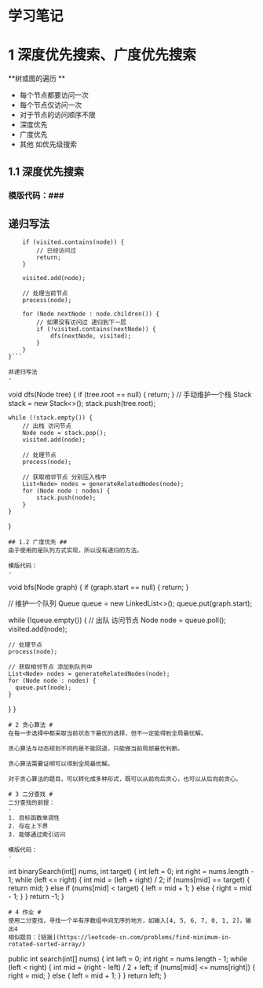 # 学习笔记 #
# 1 深度优先搜索、广度优先搜索 #
**树或图的遍历   **  
- 每个节点都要访问一次  
- 每个节点仅访问一次  
- 对于节点的访问顺序不限  
- 深度优先  
- 广度优先  
- 其他 如优先级搜索  

## 1.1 深度优先搜索 ##
### 模版代码：###
递归写法
- 
```void dfs(Node node, List<Node> visited) {
    if (visited.contains(node)) {
        // 已经访问过
        return;
    }

    visited.add(node);

    // 处理当前节点
    process(node);

    for (Node nextNode : node.children()) {
        // 如果没有访问过 递归到下一层
        if (!visited.contains(nextNode)) {
            dfs(nextNode, visited);
        }
    }
}```

非递归写法
- 
```
void dfs(Node tree) {
    if (tree.root == null) {
        return;
    }
    // 手动维护一个栈
    Stack<Node> stack = new Stack<>();
    stack.push(tree.root);

    while (!stack.empty()) {
        // 出栈 访问节点
        Node node = stack.pop();
        visited.add(node);

        // 处理节点
        process(node);

        // 获取相邻节点 分别压入栈中
        List<Node> nodes = generateRelatedNodes(node);
        for (Node node : nodes) {
            stack.push(node);
        }
    }
}

```
## 1.2 广度优先 ##
由于使用的是队列方式实现，所以没有递归的方法。  

模版代码：
- 
```
void bfs(Node graph) {
  if (graph.start == null) {
    return;
  }

  // 维护一个队列
  Queue<Node> queue = new LinkedList<>();
  queue.put(graph.start);

  while (!queue.empty()) {
    // 出队 访问节点
    Node node = queue.poll();
    visited.add(node);

    // 处理节点
    process(node);

    // 获取相邻节点 添加到队列中
    List<Node> nodes = generateRelatedNodes(node);
    for (Node node : nodes) {
      queue.put(node);
    }
  }
}

```
# 2 贪心算法 #
在每一步选择中都采取当前状态下最优的选择，但不一定能得到全局最优解。

贪心算法与动态规划不同的是不能回退，只能做当前局部最优判断。

贪心算法需要证明可以得到全局最优解。

对于贪心算法的题目，可以转化成多种形式，既可以从前向后贪心，也可以从后向前贪心。

# 3 二分查找 #
二分查找的前提：
- 
1. 目标函数单调性  
2. 存在上下界  
3. 能够通过索引访问

模版代码：
- 
```
int binarySearch(int[] nums, int target) {
  int left = 0;
  int right = nums.length - 1;
  while (left <= right) {
    int mid = (left + right) / 2;
    if (nums[mid] == target) {
      return mid;
    } else if (nums[mid] < target) {
      left = mid + 1;
    } else {
      right = mid - 1;
    }
  }
  return -1;
}
```
# 4 作业 #
使用二分查找，寻找一个半有序数组中间无序的地方，如输入[4, 5, 6, 7, 0, 1, 2]，输出4  
相似题目：[链接](https://leetcode-cn.com/problems/find-minimum-in-rotated-sorted-array/)  
```
public int search(int[] nums) {
    int left = 0;
    int right = nums.length - 1;
    while (left < right) {
        int mid = (right - left) / 2 + left;
        if (nums[mid] <= nums[right]) {
            right = mid;
        } else {
            left = mid + 1;
        }
    }
    return left;
}

```